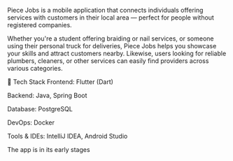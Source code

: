 Piece Jobs is a mobile application that connects individuals offering services with customers in their local area — perfect for people without registered companies.

Whether you're a student offering braiding or nail services, or someone using their personal truck for deliveries, Piece Jobs helps you showcase your skills and attract customers nearby. 
Likewise, users looking for reliable plumbers, cleaners, or other services can easily find providers across various categories.

🔧 Tech Stack
Frontend: Flutter (Dart)

Backend: Java, Spring Boot

Database: PostgreSQL

DevOps: Docker

Tools & IDEs: IntelliJ IDEA, Android Studio

The app is in its early stages
